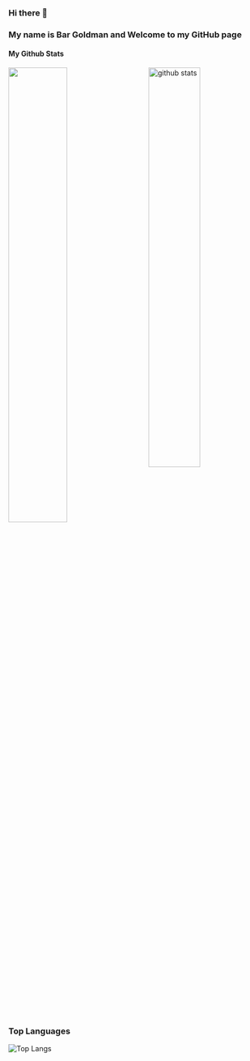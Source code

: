 ### Hi there 👋

### My name is Bar Goldman and Welcome to my GitHub page
#### My Github Stats
<img src="https://github-readme-stats.vercel.app/api?username=BarGoldman&show_icons=true&theme=gotham" alt="github stats" width="45%" align="right"/>

<img src="https://github-readme-streak-stats.herokuapp.com/?user=BarGoldman&theme=dark" width="48%" >


### Top Languages
 ![Top Langs](https://github-readme-stats.vercel.app/api/top-langs/?username=BarGoldman&layout=compact)





<!--
**BarGoldman/BarGoldman** is a ✨ _special_ ✨ repository because its `README.md` (this file) appears on your GitHub profile.

Here are some ideas to get you started:

- 🔭 I’m currently working on ...
- 🌱 I’m currently learning ...
- 👯 I’m looking to collaborate on ...
- 🤔 I’m looking for help with ...
- 💬 Ask me about ...
- 📫 How to reach me: ...
- 😄 Pronouns: ...
- ⚡ Fun fact: ...
-->
